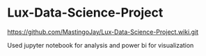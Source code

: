 # Lux-Data-Science-Project


https://github.com/MastingoJay/Lux-Data-Science-Project.wiki.git


Used jupyter notebook for analysis and power bi for visualization

